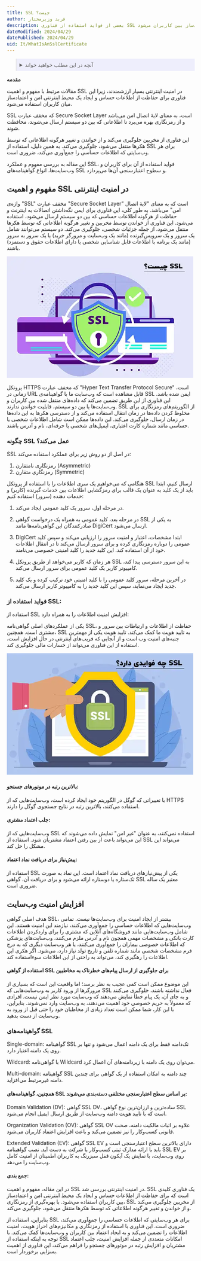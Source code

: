 ```yaml
---
title: SSL چیست؟
author: فربد وزیرمختار
description: بعضی از فواید استفاده از فناوری SSL در اینترنت، شامل حفاظت از اطلاعات حساس و ایجاد محیطی امن و اعتمادساز بین کاربران می‌شود. SSL که مخفف عبارت Secure Socket Layer است، به معنای لایهٔ اتصال امن می‌باشد و از رمزنگاری بهره می‌برد تا اطلاعاتی که بین دو سیستم ارسال می‌شوند، محافظت شوند
dateModified: 2024/04/29
datePublished: 2024/04/29
uid: It/WhatIsAnSslCertificate
---
```


<blockquote style="background-color:#eeeefc; padding:0.5rem">

<details>
  <summary>آنچه در این مطلب خواهید خواند</summary>
  <ul>
    <li> مفهوم و اهمیت SSL در امنیت اینترنتی </li>
    <li>چگونه SSL عمل می‌کند؟</li>
    <li>فواید استفاده از SSL</li>
    <li>افزایش امنیت وب‌سایت</li>
    <li>گواهینامه‌های SSL</li>
    <li>جمع بندی</li>
  </ul>
</details>

</blockquote>

**مقدمه**

مقالات مرتبط با مفهوم و اهمیت SSL در امنیت اینترنتی بسیار ارزشمندند، زیرا این فناوری برای حفاظت از اطلاعات حساس و ایجاد یک محیط اینترنتی امن و اعتمادساز میان کاربران استفاده می‌شود.

 SSL که مخفف عبارت Secure Socket Layer است، به معنای لایهٔ اتصال امن می‌باشد و از رمزنگاری بهره می‌برد تا اطلاعاتی که بین دو سیستم ارسال می‌شوند، محافظت شوند. 

این فناوری از مخربین جلوگیری می‌کند و از خواندن و تغییر هرگونه اطلاعاتی که توسط هکرها منتقل می‌شود، جلوگیری می‌کند. به همین دلیل، استفاده از SSL برای هر وب‌سایتی که اطلاعات حساسی را جمع‌آوری می‌کند، ضروری است.

این مقاله به بررسی مفهوم و عملکرد SSL، فواید استفاده از آن برای کاربران و وب‌سایت‌ها، انواع گواهینامه‌های SSL و سطوح اعتبارسنجی آن‌ها می‌پردازد.

## مفهوم و اهمیت SSL در امنیت اینترنتی 

واژه‌ی "SSL" مخفف عبارت "Secure Socket Layer" است که به معنای "لایهٔ اتصال امن" می‌باشد. به طور کلی، این فناوری برای ایمن نگه‌داشتن اتصالات به اینترنت و حفاظت از هرگونه اطلاعات حساسی که بین دو سیستم ارسال می‌شود، استفاده می‌شود. 
این فناوری از خواندن توسط مخربین و تغییر هرگونه اطلاعاتی که توسط هکرها منتقل می‌شود، از جمله جزئیات شخصی، جلوگیری می‌کند. دو سیستم می‌توانند شامل یک سرور و یک سرویس‌گیرنده (مانند یک وب‌سایت و مرورگر خرید) یا یک سرور به سرور (مانند یک برنامه با اطلاعات قابل شناسایی شخصی یا دارای اطلاعات حقوق و دستمزد) باشند.

![SSL چیست؟](./Images/WhatIsSsl.webp)

پروتکل HTTPS که مخفف عبارت "Hyper Text Transfer Protocol Secure" است، زمانی در URL قابل مشاهده است که وب‌سایت ما با گواهینامه‌ی SSL ایمن شده باشد.
این فناوری از این طریق تضمین می‌کند که داده‌های منتقل شده بین کاربران و وب‌سایت‌ها یا بین دو سیستم، قابلیت خواندن ندارند. SSL از الگوریتم‌های رمزنگاری برای مخلوط کردن داده‌ها در زمان انتقال استفاده می‌کند و از دسترسی هکرها به این داده‌ها در زمان ارسال، جلوگیری می‌کند. این داده‌ها ممکن است شامل اطلاعات شخصی یا حساسی مانند شماره کارت اعتباری، ایمیل‌های شخصی یا حرفه‌ای، نام و آدرس باشند.

### چگونه SSL عمل می‌کند؟
SSL در اصل از دو روش زیر برای عملکرد استفاده می‌کند:
1. رمزنگاری نامتقارن (Asymmetric)
2. رمزنگاری متقارن (Symmetric)

هنگامی که می‌خواهیم یک سری اطلاعات را با استفاده از پروتکل SSL ارسال کنیم، ابتدا باید از یک کلید به عنوان یک قالب برای رمزگشایی اطلاعات بین خدمات گیرنده (کاربر) و خدمات دهنده (سرور) استفاده کنیم:

1. در مرحله اول، سرور یک کلید عمومی ایجاد می‌کند.

2. در مرحله بعد، کلید عمومی به همراه یک درخواست گواهی SSL به یکی از صادرکنندگان این گواهی‌نامه‌ها مانند DigiCert ارسال می‌شود.

3. DigiCert ابتدا مشخصات، اعتبار و امنیت سرور را ارزیابی می‌کند و سپس کلید عمومی را دوباره رمزنگاری کرده و برای سرور ارسال می‌کند تا در انتقال اطلاعات خود از آن استفاده کند. این کلید جدید را کلید امنیتی خصوصی می‌نامند.

4. هر زمان که کاربر می‌خواهد از طریق پروتکل SSL به این سرور دسترسی پیدا کند، کامپیوتر کاربر یک کلید عمومی برای سرور ارسال می‌کند.

5. در آخرین مرحله، سرور کلید عمومی را با کلید امنیتی خود ترکیب کرده و یک کلید جدید ایجاد می‌نماید، سپس این کلید جدید را به کامپیوتر کاربر ارسال می‌کند.

### فواید استفاده از SSL:


استفاده از SSL افزایش امنیت اطلاعات را به همراه دارد:

یکی از عملکردهای اصلی گواهی‌نامه SSL، حفاظت از اطلاعات و ارتباطات بین سرور و مشتری است. همچنین، SSL به تایید هویت ما کمک می‌کند. 
تایید هویت یکی از مهمترین جنبه‌های امنیت وب است و از آنجایی که فریب‌های اینترنتی در حال افزایش است، استفاده از این فناوری می‌تواند از خسارات مالی جلوگیری کند.

![ SSL چه فوایدی دارد؟](./Images/WhatAreTheBenefitsOfSsl.webp)

#### بالاترین رتبه در موتورهای جستجو:

با تغییراتی که گوگل در الگوریتم خود ایجاد کرده است، وب‌سایت‌هایی که از HTTPS استفاده می‌کنند، بالاترین رتبه در نتایج جستجوی گوگل را دارند.

#### جلب اعتماد مشتری:

وب‌سایت‌هایی که از SSL استفاده نمی‌کنند، به عنوان "غیر امن" نمایش داده می‌شوند که این می‌تواند باعث از بین رفتن اعتماد مشتریان شود. استفاده از SSL می‌تواند این مشکل را حل کند.

#### پیش‌نیاز برای دریافت نماد اعتماد:

استفاده از SSL یکی از پیش‌نیازهای دریافت نماد اعتماد است. این نماد به صورت تک‌ستاره یا دوستاره ارائه می‌شود و برای دریافت آن، گواهی SSL معتبر یک ساله ضروری است.

## افزایش امنیت وب‌سایت

هدف اصلی گواهی SSL، بیشتر از ایجاد امنیت برای وب‌سایت‌ها نیست. تمامی وب‌سایت‌هایی که اطلاعات حساسی را جمع‌آوری می‌کنند، نیازمند این امنیت هستند. این شامل وب‌سایت‌هایی مانند فروشگاه‌های آنلاین که مشتری را برای واردکردن اطلاعات کارت بانکی و مشخصات مهمی همچون نام و آدرس ملزم می‌کنند، وب‌سایت‌های پزشکی که اطلاعات خصوصی بیماران را جمع‌آوری می‌کنند، یا هر وب‌سایت دیگری که به درج فرم مشخصات شخصی مانند شماره تلفن و تاریخ تولد نیاز دارد، می‌شود. اگر هکری این اطلاعات را رهگیری کند، می‌تواند به راحتی از این اطلاعات سوءاستفاده کند.

#### استفاده از گواهی SSL برای جلوگیری از ارسال پیام‌های خطرناک به مخاطبین

این موضوع ممکن است کمی عجیب به نظر برسد؛ اما واقعیت این است که بسیاری از مرورگرها از ورود کاربر به وب‌سایت‌هایی که SSL فعال نداشته باشند، جلوگیری می‌کنند و به جای آن، یک پیام خطا نمایش می‌دهند که وب‌سایت مورد نظر ایمن نیست. افرادی که معمولاً به حریم خصوصی‌ خود اهمیت می‌دهند، به وب‌سایت وارد نمی‌شوند. بنابراین، با این کار، شما ممکن است تعداد زیادی از مخاطبان خود را حتی قبل از ورود به وب‌سایت از دست بدهید.

### گواهینامه‌های SSL

Single-domain: گواهینامه SSL تک‌دامنه فقط برای یک دامنه اعمال می‌شود و تنها بر روی یک دامنه اعتبار دارد.

Wildcard: با گواهی‌نامه Wildcard می‌توان روی یک دامنه با زیردامنه‌های آن اعمال کرد.

Multi-domain: گواهینامه SSL چند دامنه به امکان استفاده از یک گواهی برای چندین دامنه غیرمرتبط می‌افزاید.

#### همچنین، گواهینامه‌های SSL بر اساس سطح اعتبارسنجی مختلفی دسته‌بندی می‌شوند:

Domain Validation (DV): گواهی SSL DV، ساده‌ترین و ارزان‌ترین نوع گواهی SSL است که با تایید هویت دامنه وب‌سایت از طریق ارسال ایمیل انجام می‌شود.

Organization Validation (OV): گواهی SSL OV علاوه بر اثبات مالکیت دامنه، صحت قانونی کسب‌وکار را نیز تضمین می‌کند و باعث افزایش اعتماد کاربران می‌شود.

Extended Validation (EV): گواهی SSL EV دارای بالاترین سطح اعتبارسنجی است و باید با ارائه مدارک ثبتی کسب‌وکار یا شرکت به دست آید. نصب گواهینامه SSL EV بر روی وب‌سایت، با نمایش یک آیکون قفل سبزرنگ به کاربران اطمینان از امنیت کامل وب‌سایت را می‌دهد.

#### جمع بندی:

در این مقاله، مفهوم و اهمیت SSL در امنیت اینترنتی بررسی شد. SSL یک فناوری کلیدی است که برای حفاظت از اطلاعات حساس و ایجاد یک محیط اینترنتی امن و اعتمادساز بین کاربران استفاده می‌شود. با بهره‌گیری از رمزنگاری، SSL از مخربین جلوگیری می‌کند و از خواندن و تغییر هرگونه اطلاعاتی که توسط هکرها منتقل می‌شود، جلوگیری می‌کند. 

بنابراین، استفاده از SSL برای هر وب‌سایتی که اطلاعات حساسی را جمع‌آوری می‌کند، ضروری است. این فناوری با استفاده از رمزنگاری و مکانیزم‌های احراز هویت، امنیت اطلاعات را تضمین می‌کند و به ایجاد اعتماد بین کاربران و وب‌سایت‌ها کمک می‌کند. با توجه به اینکه استفاده از SSL امکانات متعددی از جمله افزایش امنیت، جلب اعتماد مشتریان و افزایش رتبه در موتورهای جستجو را فراهم می‌کند، این فناوری از اهمیت بسزایی برخوردار است.
